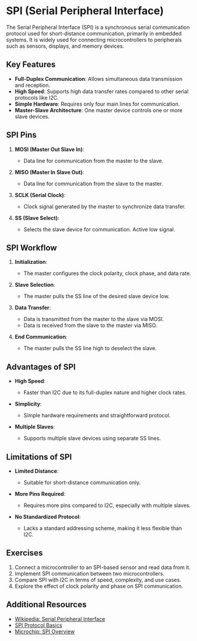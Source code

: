 # SPI (Serial Peripheral Interface)

The Serial Peripheral Interface (SPI) is a synchronous serial communication protocol used for short-distance communication, primarily in embedded systems. It is widely used for connecting microcontrollers to peripherals such as sensors, displays, and memory devices.

## Key Features
- **Full-Duplex Communication**: Allows simultaneous data transmission and reception.
- **High Speed**: Supports high data transfer rates compared to other serial protocols like I2C.
- **Simple Hardware**: Requires only four main lines for communication.
- **Master-Slave Architecture**: One master device controls one or more slave devices.

## SPI Pins

1. **MOSI (Master Out Slave In)**:
   - Data line for communication from the master to the slave.

2. **MISO (Master In Slave Out)**:
   - Data line for communication from the slave to the master.

3. **SCLK (Serial Clock)**:
   - Clock signal generated by the master to synchronize data transfer.

4. **SS (Slave Select)**:
   - Selects the slave device for communication. Active low signal.

## SPI Workflow

1. **Initialization**:
   - The master configures the clock polarity, clock phase, and data rate.

2. **Slave Selection**:
   - The master pulls the SS line of the desired slave device low.

3. **Data Transfer**:
   - Data is transmitted from the master to the slave via MOSI.
   - Data is received from the slave to the master via MISO.

4. **End Communication**:
   - The master pulls the SS line high to deselect the slave.

## Advantages of SPI

- **High Speed**:
  - Faster than I2C due to its full-duplex nature and higher clock rates.

- **Simplicity**:
  - Simple hardware requirements and straightforward protocol.

- **Multiple Slaves**:
  - Supports multiple slave devices using separate SS lines.

## Limitations of SPI

- **Limited Distance**:
  - Suitable for short-distance communication only.

- **More Pins Required**:
  - Requires more pins compared to I2C, especially with multiple slaves.

- **No Standardized Protocol**:
  - Lacks a standard addressing scheme, making it less flexible than I2C.

## Exercises

1. Connect a microcontroller to an SPI-based sensor and read data from it.
2. Implement SPI communication between two microcontrollers.
3. Compare SPI with I2C in terms of speed, complexity, and use cases.
4. Explore the effect of clock polarity and phase on SPI communication.

## Additional Resources

- [Wikipedia: Serial Peripheral Interface](https://en.wikipedia.org/wiki/Serial_Peripheral_Interface)
- [SPI Protocol Basics](https://www.digikey.com/en/articles/understanding-the-basics-of-spi-communication)
- [Microchip: SPI Overview](https://www.microchip.com/design-centers/interface-and-connectivity/serial-peripheral-interface)